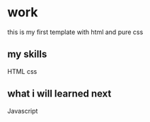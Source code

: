 # work
this is my first template with html and pure css
## my skills 
HTML 
css
## what i will learned next 
Javascript 
